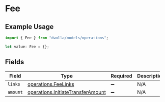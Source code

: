 # Fee

## Example Usage

```typescript
import { Fee } from "dwolla/models/operations";

let value: Fee = {};
```

## Fields

| Field                                                                                  | Type                                                                                   | Required                                                                               | Description                                                                            |
| -------------------------------------------------------------------------------------- | -------------------------------------------------------------------------------------- | -------------------------------------------------------------------------------------- | -------------------------------------------------------------------------------------- |
| `links`                                                                                | [operations.FeeLinks](../../models/operations/feelinks.md)                             | :heavy_minus_sign:                                                                     | N/A                                                                                    |
| `amount`                                                                               | [operations.InitiateTransferAmount](../../models/operations/initiatetransferamount.md) | :heavy_minus_sign:                                                                     | N/A                                                                                    |